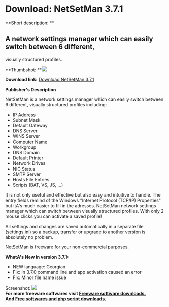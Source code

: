 # Download: NetSetMan 3.7.1

**Short description: **

## A network settings manager which can easily switch between 6 different,
visually structured profiles.

  
**Thumbshot: **![](http://www.freewarefiles.com/screenshot/netsetman_md.jpg)   
  
**Download link:** [Download NetSetMan 3.7.1](http://freesoftwares.boysofts.com/NetSetMan_program_19432.html)  
  

**Publisher's Description**  
  

NetSetMan is a network settings manager which can easily switch between 6
different, visually structured profiles including:

  * IP Address 
  * Subnet Mask 
  * Default Gateway 
  * DNS Server 
  * WINS Server 
  * Computer Name 
  * Workgroup 
  * DNS Domain 
  * Default Printer 
  * Network Drives 
  * NIC Status 
  * SMTP Server 
  * Hosts File Entries 
  * Scripts (BAT, VS, JS, ...) 

It is not only useful and effective but also easy and intuitive to handle. The
entry fields remind of the Windows "Internet Protocol (TCP/IP) Properties" but
itA's much easier to fill in the adresses. NetSetMan network settings manager
which can switch between visually structured profiles. With only 2 mouse
clicks you can activate a saved profile!

All settings and changes are saved automatically in a separate file
(settings.ini) so a backup, transfer or upgrade to another version is
absolutely no problem.

NetSetMan is freeware for your non-commercial purposes.

**WhatA's New in version 3.7.1:**

  * NEW language: Georgian 
  * Fix: In 3.7.0 command line and app activation caused an error 
  * Fix: Minor file name issue 

  
  
Screenshot: ![](http://www.freewarefiles.com/screenshot/netsetman.jpg)  
**For more freeware softwares visit [Freeware software downloads.](http://freesoftwares.boysofts.com/)**   
**And [Free softwares and php script downloads.](http://www.boysofts.com/)**

